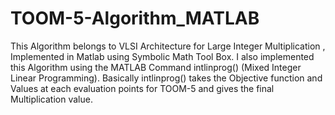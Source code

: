 # TOOM-5-Algorithm_MATLAB
This Algorithm belongs to VLSI Architecture for Large Integer Multiplication , Implemented in Matlab using Symbolic Math Tool Box.
I also implemented this Algorithm using the MATLAB Command  intlinprog() (Mixed Integer Linear Programming).
Basically intlinprog() takes the Objective function and Values at each evaluation points for TOOM-5 and gives the final Multiplication value.

